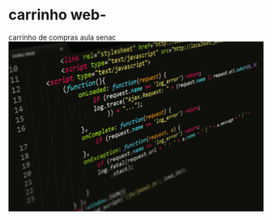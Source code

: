 # carrinho web-
carrinho de compras aula senac
<img src="https://github.com/Rrossoni/carrinho-aula-zezinho-/blob/main/javascrip2.jpg" alt="Caoprogramador"/>

